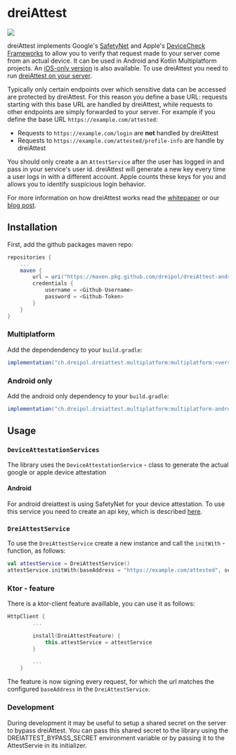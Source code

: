 # dreiAttest
<a href="https://codeclimate.com/repos/6037df8d1f799401a100ee8c/maintainability"><img src="https://api.codeclimate.com/v1/badges/1da7383a198367950d32/maintainability" /></a>

dreiAttest implements Google's [SafetyNet](https://developer.android.com/training/safetynet) and Apple's [DeviceCheck Frameworks](https://developer.apple.com/documentation/devicecheck) to allow you to verify that request made to your server come from an actual device. It can be used in Android and Kotlin Multiplatform projects. An [iOS-only version](https://github.com/dreipol/dreiAttest-ios) is also available. To use dreiAttest you need to run [dreiAttest on your server](https://github.com/dreipol/dreiAttest-django).

Typically only certain endpoints over which sensitive data can be accessed are protected by dreiAttest. For this reason you define a base URL: requests starting with this base URL are handled by dreiAttest, while requests to other endpoints are simply forwarded to your server. For example if you define the base URL `https://example.com/attested`:
- Requests to `https://example.com/login` are **not** handled by dreiAttest
- Requests to `https://example.com/attested/profile-info` are handle by dreiAttest

You should only create a an `AttestService` after the user has logged in and pass in your service's user id. dreiAttest will generate a new key every time a user logs in with a different account. Apple counts these keys for you and allows you to identify suspicious login behavior.

For more information on how dreiAttest works read the [whitepaper](https://dreiattest.readthedocs.io/en/latest/index.html) or our [blog post]().

## Installation
First, add the github packages maven repo:
```groovy
repositories {
    ...
    maven {
        url = uri("https://maven.pkg.github.com/dreipol/dreiAttest-android")
        credentials {
            username = <Github-Username>
            password = <Github-Token>
        }
    }
}
```

### Multiplatform
Add the dependendency to your `build.gradle`:
```groovy
implementation("ch.dreipol.dreiattest.multiplatform:multiplatform:<version>")
```

### Android only
Add the android only dependency to your `build.gradle`:
```groovy
implementation("ch.dreipol.dreiattest.multiplatform:multiplatform-android:<version>")
```

## Usage

### `DeviceAttestationServices`
The library uses the `DeviceAttestationService` - class to generate the actual google or apple device attestation

#### Android
For android dreiattest is using SafetyNet for your device attestation. To use this service you need to create an api key, which is described [here](https://developer.android.com/training/safetynet/attestation#obtain-api-key).

### `DreiAttestService`
To use the `DreiAttestService` create a new instance and call the `initWith` - function, as follows:
```kotlin
val attestService = DreiAttestService()
attestService.initWith(baseAddress = "https://example.com/attested", sessionConfiguration = SessionConfiguration(user = "hello@example.com", deviceAttestationService = deviceAttestationService))
```

### Ktor - feature
There is a ktor-client feature availlable, you can use it as follows:
```kotlin
HttpClient {
        ...

        install(DreiAttestFeature) {
            this.attestService = attestService
        }

        ...
    }
```
The feature is now signing every request, for which the url matches the configured `baseAddress` in the `DreiAttestService`.

### Development
During development it may be useful to setup a shared secret on the server to bypass dreiAttest. You can pass this shared secret to the library using the DREIATTEST_BYPASS_SECRET environment variable or by passing it to the AttestServie in its initializer.
